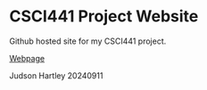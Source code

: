 # CSCI441 Project Website

Github hosted site for my CSCI441 project.

[Webpage](https://jahartley.github.io/CSCI441web/)

Judson Hartley 20240911
